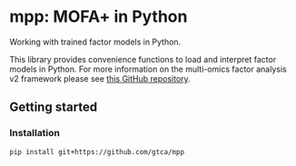 # mpp: MOFA+ in Python

Working with trained factor models in Python.

This library provides convenience functions to load and interpret factor models in Python. For more information on the multi-omics factor analysis v2 framework please see [this GitHub repository](https://github.com/bioFAM/MOFA2).

## Getting started

### Installation

```
pip install git+https://github.com/gtca/mpp
```


